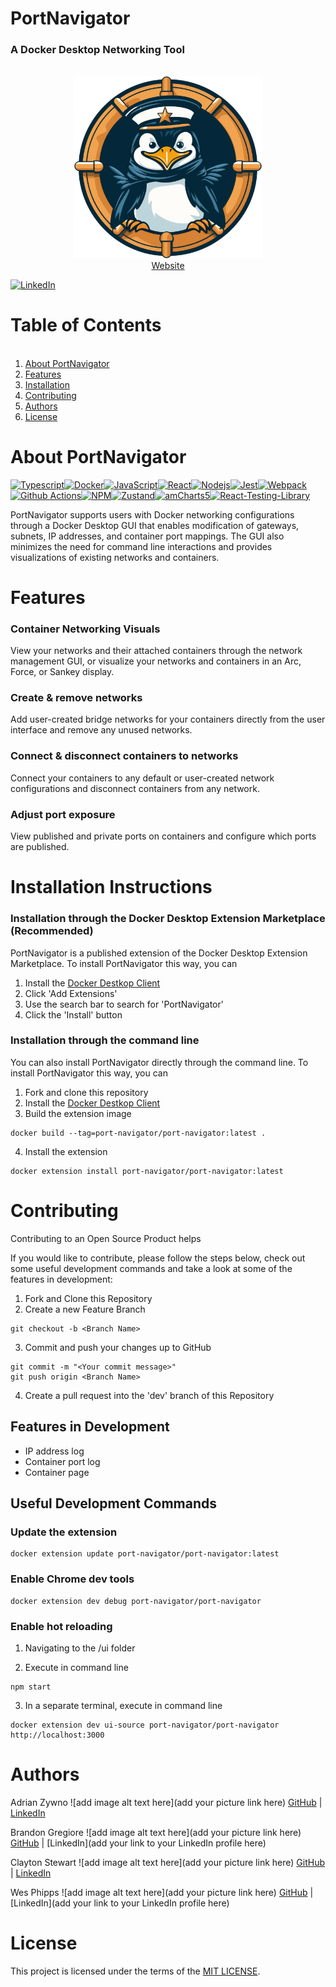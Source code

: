 <!-- -------- Current README --------- -->

# PortNavigator

### A Docker Desktop Networking Tool

<br />
<div align="center">
  <a href="https://github.com/oslabs-beta/port-navigator">
    <img src="./assets/PortNavigator.svg" alt="Logo" width="300" height="auto">
  </a>
  <br />
  <a href="https://PortNavigator.net/">Website</a>
<br/>
</div>

[![LinkedIn][linkedin-shield]][linkedin-url]

<!-- -------- Table of Contents Section --------- -->

# Table of Contents

<ol>
      <br />
    <li><a href="#about-portnavigator">About PortNavigator</a></li>
    <li><a href="#features">Features</a></li>
    <li><a href="#installation-instructions">Installation</a></li>
    <li><a href="#contributing">Contributing</a></li> 
    <li><a href="#authors">Authors</a></li>
    <li><a href="#license">License</a></li>
  </ol>

<!-- -------- Product Description Section --------- -->

# About PortNavigator

<!-- Tired of struggling with complex Docker network configurations? Meet Port Navigator, your stress-free solution for effortlessly managing container
communication through our user-friendly GUI.

PortNavigator provides an instant snapshot of all available networks and their associated containers. Connecting and disconnecting containers from networks is as easy as a few clicks. Need a new network? With Port Navigator, network management tasks such as adding, deleting, and configuration are all simplified within our (extension? application?). No more relying on command line interactions, we've included everything you need to maintain your (network?container?) infrastructure efficiently.We also included a built-in visualization tool that provides a clear, bird's-eye view of your (container? netowrk? )ecosystem. -->

[![Typescript][Typescript]][Typescript-url][![Docker][Docker]][Docker-url][![JavaScript][JavaScript]][JavaScript-url][![React][React.js]][React-url][![Nodejs][Nodejs]][Nodejs-url][![Jest][Jest]][Jest-url][![Webpack][Webpack]][Webpack-url][![Github Actions][Github-Actions]][Github-Actions-url][![NPM][NPM]][NPM-url][![Zustand][Zustand]][Zustand-url][![amCharts5][amCharts5]][amCHarts5-url][![React-Testing-Library][React-Testing-Library]][React-Testing-Library-url]

PortNavigator supports users with Docker networking configurations through a Docker Desktop GUI that enables modification of gateways, subnets, IP addresses, and container port mappings. The GUI also minimizes the need for command line interactions and provides visualizations of existing networks and containers.

<!-- -------- Features --------- -->

<!--
<br />
  <div align="center">
    <img alt="Logo" src="assets/docketeer-peek.gif" width="fit" height="auto">
  </div>
<br /> -->

# Features

### Container Networking Visuals

View your networks and their attached containers through the network management GUI, or visualize your networks and containers in an Arc, Force, or Sankey display.

<!-- TODO: Add a gif here of networks page and both visualizer options -->

### Create & remove networks

Add user-created bridge networks for your containers directly from the user interface and remove any unused networks.

<!-- TODO: Add a gif of add network form & disconnecting a network here -->

### Connect & disconnect containers to networks

Connect your containers to any default or user-created network configurations and disconnect containers from any network.

<!-- TODO:  Add a gif of add container and connect container forms here as well as disconnecting a network-->

### Adjust port exposure

View published and private ports on containers and configure which ports are published.

<!-- TODO:  Add screenshot of ports form -->

# Installation Instructions

### Installation through the Docker Desktop Extension Marketplace (Recommended)

PortNavigator is a published extension of the Docker Desktop Extension Marketplace. To install PortNavigator this way, you can

1. Install the <a href="https://www.docker.com/products/docker-desktop/"><span>Docker Destkop Client</span></a>
2. Click 'Add Extensions'
3. Use the search bar to search for 'PortNavigator'
4. Click the 'Install' button

### Installation through the command line

You can also install PortNavigator directly through the command line. To install PortNavigator this way, you can

1. Fork and clone this repository
2. Install the <a href="https://www.docker.com/products/docker-desktop/"><span>Docker Destkop Client</span></a>
3. Build the extension image

```
docker build --tag=port-navigator/port-navigator:latest .
```

4. Install the extension

```
docker extension install port-navigator/port-navigator:latest
```

# Contributing

Contributing to an Open Source Product helps

If you would like to contribute, please follow the steps below, check out some useful development commands and take a look at some of the features in development:

1. Fork and Clone this Repository
2. Create a new Feature Branch

```
git checkout -b <Branch Name>
```

3. Commit and push your changes up to GitHub

```
git commit -m "<Your commit message>"
git push origin <Branch Name>
```

4. Create a pull request into the 'dev' branch of this Repository

## Features in Development

- IP address log
- Container port log
- Container page

## Useful Development Commands

### Update the extension

```
docker extension update port-navigator/port-navigator:latest
```

### Enable Chrome dev tools

```
docker extension dev debug port-navigator/port-navigator
```

### Enable hot reloading

1.  Navigating to the /ui folder

2.  Execute in command line

```
npm start
```

3.  In a separate terminal, execute in command line

```
docker extension dev ui-source port-navigator/port-navigator http://localhost:3000

```

# Authors

<!-- TODO:  Still need to add some LinkedIns -->

Adrian Zywno ![add image alt text here](add your picture link here)
[GitHub](https://github.com/AdrianAdamZ) |
[LinkedIn](https://www.linkedin.com/in/adrianadamz/)

Brandon Gregiore ![add image alt text here](add your picture link here)
[GitHub](https://github.com/Bgregz) |
[LinkedIn](add your link to your LinkedIn profile here)

Clayton Stewart ![add image alt text here](add your picture link here)
[GitHub](https://github.com/ClStewart1212) |
[LinkedIn](https://www.linkedin.com/in/clstewart1212/)

Wes Phipps ![add image alt text here](add your picture link here)
[GitHub](https://github.com/booksandgames) |
[LinkedIn](add your link to your LinkedIn profile here)

<!-- -------- License Information Section --------- -->

# License

This project is licensed under the terms of the [MIT LICENSE](LICENSE).

<!-- https://img.shields.io/badge/React.js-blue?style=plastic&logo=React&logoColor=pink&labelColor=%23475569 -->

[React.js]: https://img.shields.io/badge/React.js-%232e1065?style=for-the-badge&logo=react
[React-url]: https://react.dev/learn
[Javascript]: https://img.shields.io/badge/Javascript-991b1b?style=for-the-badge&logo=javascript
[Javascript-url]: https://www.javascript.com/
[Typescript]: https://img.shields.io/badge/typescript-%23007ACC.svg?style=for-the-badge&logo=typescript&logoColor=white
[Typescript-url]: https://www.typescriptlang.org/
[Docker]: https://img.shields.io/badge/docker-%230db7ed.svg?style=for-the-badge&logo=docker&logoColor=white
[Docker-url]: https://www.docker.com/
[React-Testing-Library]: https://img.shields.io/badge/React%20Testing%20Library-%23d97706?style=for-the-badge&logo=reacttestinglibrary&logoColor=white
[React-Testing-Library-url]: https://github.com/testing-library/react-testing-library
[Jest]: https://img.shields.io/badge/Jest-%23eab308?style=for-the-badge&logo=jest
[Jest-url]: https://jestjs.io/docs/getting-started
[amCharts5]: https://img.shields.io/badge/amChart%205-%23f472b6?style=for-the-badge&logo=amChart
[amCharts5-url]: https://www.amcharts.com/docs/v5/
[NPM]: https://img.shields.io/badge/NPM-%23365314?style=for-the-badge&logo=npm
[NPM-url]: https://docs.npmjs.com/about-npm
[Webpack]: https://img.shields.io/badge/Webpack-%2364748b?style=for-the-badge&logo=Webpack
[Webpack-url]: https://webpack.js.org/
[Github-Actions]: https://img.shields.io/badge/GithubActions-%23581c87?style=for-the-badge&logo=GithubActions
[Github-Actions-url]: https://docs.github.com/en/actions
[Zustand]: https://img.shields.io/badge/Zustand-%2378716c?style=for-the-badge&logo=zustand
[Zustand-url]: https://www.npmjs.com/package/zustand
[Nodejs]: https://img.shields.io/badge/Nodejs-%252523fed7aa?style=for-the-badge&logo=Node.js
[Nodejs-url]: https://nodejs.org/en/docs
[linkedin-shield]: https://img.shields.io/badge/-LinkedIn-black.svg?style=for-the-badge&logo=linkedin&colorB=555
[linkedin-url]: https://www.linkedin.com/company/portnavigator
